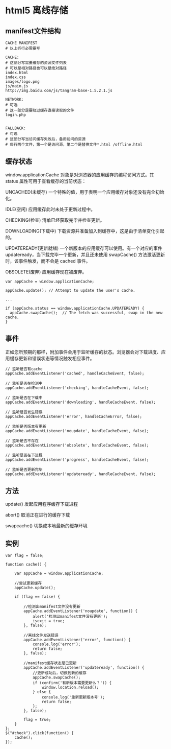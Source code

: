 html5 离线存储
========

manifest文件结构
---

```
CACHE MANIFEST
# 以上折行必需要写

CACHE:
# 这部分写需要缓存的资源文件列表
# 可以是相对路径也可以是绝对路径
index.html
index.css
images/logo.png
js/main.js
http://img.baidu.com/js/tangram-base-1.5.2.1.js

NETWORK:
# 可选
# 这一部分是要绕过缓存直接读取的文件
login.php


FALLBACK:
# 可选
# 这部分写当访问缓存失败后，备用访问的资源
# 每行两个文件，第一个是访问源，第二个是替换文件*.html /offline.html
```

缓存状态
---

window.applicationCache 对象是对浏览器的应用缓存的编程访问方式。其 status 属性可用于查看缓存的当前状态：

UNCACHED(未缓存)
    一个特殊的值，用于表明一个应用缓存对象还没有完全初始化。
    
IDLE(空闲)
    应用缓存此时未处于更新过程中。
    
CHECKING(检查)
    清单已经获取完毕并检查更新。
    
DOWNLOADING(下载中)
    下载资源并准备加入到缓存中，这是由于清单变化引起的。
    
UPDATEREADY(更新就绪)
    一个新版本的应用缓存可以使用。有一个对应的事件 updateready，当下载完毕一个更新，并且还未使用 swapCache() 方法激活更新时，该事件触发，而不会是 cached 事件。

OBSOLETE(废弃)
    应用缓存现在被废弃。
    
```   
var appCache = window.applicationCache;

appCache.update(); // Attempt to update the user's cache.

...

if (appCache.status == window.applicationCache.UPDATEREADY) {
  appCache.swapCache();  // The fetch was successful, swap in the new cache.
}
```
    
事件
---

正如您所预期的那样，附加事件会用于监听缓存的状态。浏览器会对下载进度、应用缓存更新和错误状态等情况触发相应事件。

```
// 监听是否有cache
appCache.addEventListener('cached', handleCacheEvent, false);

// 监听是否在检测中
appCache.addEventListener('checking', handleCacheEvent, false);

// 监听是否在下载中
appCache.addEventListener('downloading', handleCacheEvent, false);

// 监听是否发生错误
appCache.addEventListener('error', handleCacheError, false);

// 监听是否版本有更新
appCache.addEventListener('noupdate', handleCacheEvent, false);

// 监听是否不存在
appCache.addEventListener('obsolete', handleCacheEvent, false);

// 监听是否在下进程
appCache.addEventListener('progress', handleCacheEvent, false);

// 监听是否更新完毕
appCache.addEventListener('updateready', handleCacheEvent, false);
```

方法
---

update() 	发起应用程序缓存下载进程

abort() 	取消正在进行的缓存下载

swapcache() 	切换成本地最新的缓存环境

实例
---

```
var flag = false;

function cache() {

	var appCache = window.applicationCache;
	
	//尝试更新缓存
	appCache.update();

	if (flag == false) {

		//检测出manifest文件没有更新
		appCache.addEventListener('noupdate', function() {
			alert('检测出manifest文件没有更新');
			isexit = true;
		}, false);

		//离线文件发送错误
		appCache.addEventListener('error', function() {
			console.log('error');
			return false;
		}, false);

		//manifest缓存状态是已更新
		appCache.addEventListener('updateready', function() {
			//更新成功后，切换到新的缓存
			appCache.swapCache();
			if (confirm('有新版本需要更新么？')) {
				window.location.reload();
			} else {
				console.log('重新更新版本号');
				return false;
			};
		}, false);

		flag = true;
	}
};
$("#check").click(function() {
	cache();
});
```






